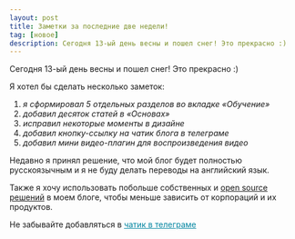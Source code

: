 ```yaml
---
layout: post
title: Заметки за последние две недели!
tag: [новое]
description: Сегодня 13-ый день весны и пошел снег! Это прекрасно :)
---
```


Сегодня 13-ый день весны и пошел снег! Это прекрасно :)

Я хотел бы сделать несколько заметок:

1. *я сформировал 5 отдельных разделов во вкладке «Обучение»*
2. *добавил десяток статей в «Основах»*
3. *исправил некоторые моменты в дизайне*
4. *добавил кнопку-ссылку на чатик блога в телеграме*
5. *добавил мини видео-плагин для воспроизведения видео*

Недавно я принял решение, что мой блог будет полностью русскоязычным и я не буду делать переводы на английский язык.

Также я хочу использовать побольше собственных и <a href="https://ru.wikipedia.org/wiki/Open_source" class="markdown-link">open source решений</a> в моем блоге, чтобы меньше зависить от корпораций и их продуктов.

Не забывайте добавляться в <a href="https://t.me/freeit256" style="color: #0085A1;">чатик в телеграме</a>

